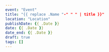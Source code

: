 ```yaml
---
event: "Event"
title: "{{ replace .Name "-" " " | title }}"
location: "Location"
publishDate: {{ .Date }}
date: {{ .Date }}
date_end: {{ .Date }}
draft: true
tags: []
---
```


